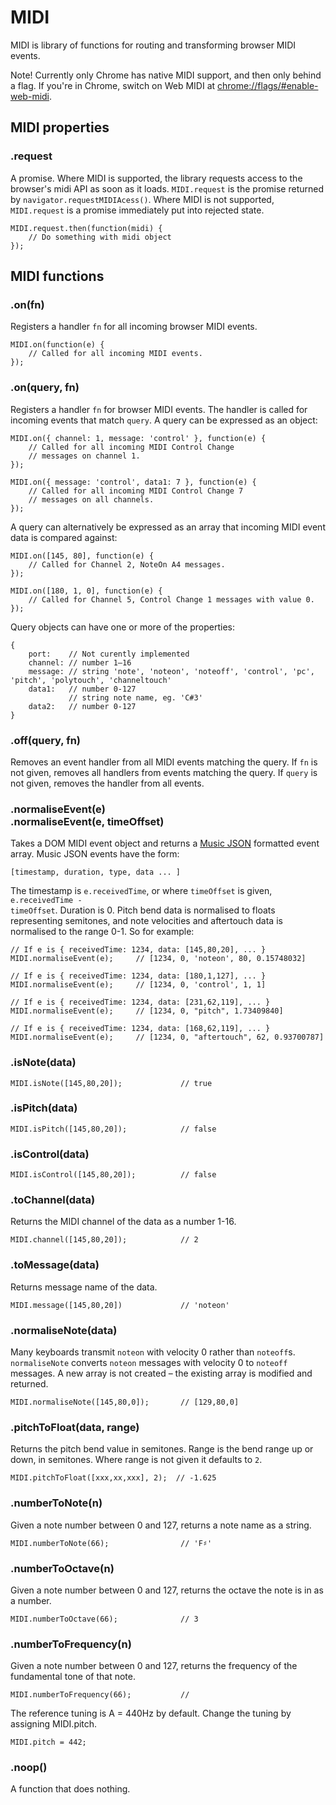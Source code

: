 # MIDI

MIDI is library of functions for routing and transforming browser MIDI events.

Note! Currently only Chrome has native MIDI support, and then only behind a flag.
If you're in Chrome, switch on Web MIDI at
<a href="chrome://flags/#enable-web-midi">chrome://flags/#enable-web-midi</a>.

## MIDI properties

### .request

A promise. Where MIDI is supported, the library requests access to the browser's
midi API as soon as it loads. <code>MIDI.request</code> is the promise returned
by <code>navigator.requestMIDIAcess()</code>. Where MIDI is not supported,
<code>MIDI.request</code> is a promise immediately put into rejected state.

    MIDI.request.then(function(midi) {
        // Do something with midi object
    });

## MIDI functions

### .on(fn)

Registers a handler <code>fn</code> for all incoming browser MIDI events.

    MIDI.on(function(e) {
        // Called for all incoming MIDI events.
    });

### .on(query, fn)

Registers a handler <code>fn</code> for browser MIDI events. The handler is
called for incoming events that match <code>query</code>. A query can be
expressed as an object:

    MIDI.on({ channel: 1, message: 'control' }, function(e) {
        // Called for all incoming MIDI Control Change
        // messages on channel 1.
    });

    MIDI.on({ message: 'control', data1: 7 }, function(e) {
        // Called for all incoming MIDI Control Change 7
        // messages on all channels.
    });

A query can alternatively be expressed as an array that incoming MIDI event data
is compared&nbsp;against:

    MIDI.on([145, 80], function(e) {
        // Called for Channel 2, NoteOn A4 messages.
    });

    MIDI.on([180, 1, 0], function(e) {
        // Called for Channel 5, Control Change 1 messages with value 0.
    });

Query objects can have one or more of the properties:

    {
        port:    // Not curently implemented
        channel: // number 1–16
        message: // string 'note', 'noteon', 'noteoff', 'control', 'pc', 'pitch', 'polytouch', 'channeltouch'
        data1:   // number 0-127
                 // string note name, eg. 'C#3'
        data2:   // number 0-127
    }

### .off(query, fn)

Removes an event handler from all MIDI events matching the query. If
<code>fn</code> is not given, removes all handlers from events matching the
query. If <code>query</code> is not given, removes the handler from all events.


### .normaliseEvent(e)<br/>.normaliseEvent(e, timeOffset)

Takes a DOM MIDI event object and returns a
<a href="https://github.com/sound-io/music-json-spec">Music JSON</a> formatted
event array. Music JSON events have the form:

    [timestamp, duration, type, data ... ]

The timestamp is <code>e.receivedTime</code>, or where <code>timeOffset</code>
is given, <code>e.receivedTime - timeOffset</code>. Duration is 0. Pitch bend
data is normalised to floats representing semitones, and note velocities and
aftertouch data is normalised to the range 0-1. So for example:

    // If e is { receivedTime: 1234, data: [145,80,20], ... }
    MIDI.normaliseEvent(e);     // [1234, 0, 'noteon', 80, 0.15748032]

    // If e is { receivedTime: 1234, data: [180,1,127], ... }
    MIDI.normaliseEvent(e);     // [1234, 0, 'control', 1, 1]

    // If e is { receivedTime: 1234, data: [231,62,119], ... }
    MIDI.normaliseEvent(e);     // [1234, 0, "pitch", 1.73409840]

    // If e is { receivedTime: 1234, data: [168,62,119], ... }
    MIDI.normaliseEvent(e);     // [1234, 0, "aftertouch", 62, 0.93700787]

### .isNote(data)

    MIDI.isNote([145,80,20]);             // true

### .isPitch(data)

    MIDI.isPitch([145,80,20]);            // false

### .isControl(data)

    MIDI.isControl([145,80,20]);          // false

### .toChannel(data)

Returns the MIDI channel of the data as a number 1-16.

    MIDI.channel([145,80,20]);            // 2

### .toMessage(data)

Returns message name of the data.

    MIDI.message([145,80,20])             // 'noteon'

### .normaliseNote(data)

Many keyboards transmit <code>noteon</code> with velocity 0 rather than
<code>noteoff</code>s. <code>normaliseNote</code> converts <code>noteon</code>
messages with velocity 0 to <code>noteoff</code> messages. A new array is
not created – the existing array is modified and returned.

    MIDI.normaliseNote([145,80,0]);       // [129,80,0]

### .pitchToFloat(data, range)

Returns the pitch bend value in semitones. Range is the bend range up or down,
in semitones. Where range is not given it defaults to <code>2</code>.

    MIDI.pitchToFloat([xxx,xx,xxx], 2);  // -1.625

### .numberToNote(n)

Given a note number between 0 and 127, returns a note name as a string.

    MIDI.numberToNote(66);                // 'F♯'

### .numberToOctave(n)

Given a note number between 0 and 127, returns the octave the note is in as a number. 

    MIDI.numberToOctave(66);              // 3

### .numberToFrequency(n)

Given a note number between 0 and 127, returns the frequency of the fundamental tone of that note.

    MIDI.numberToFrequency(66);           // 

The reference tuning is A = 440Hz by default. Change the tuning by assigning MIDI.pitch.

    MIDI.pitch = 442;

### .noop()

A function that does nothing.
